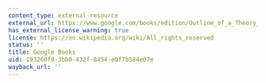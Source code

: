 ```yaml
---
content_type: external-resource
external_url: https://www.google.com/books/edition/Outline_of_a_Theory_of_Practice/WvhSEMrNWHAC?hl=en&gbpv=1
has_external_license_warning: true
license: https://en.wikipedia.org/wiki/All_rights_reserved
status: ''
title: Google Books
uid: 193260f9-3bb0-432f-8454-e0f7b584e07e
wayback_url: ''
---
```

